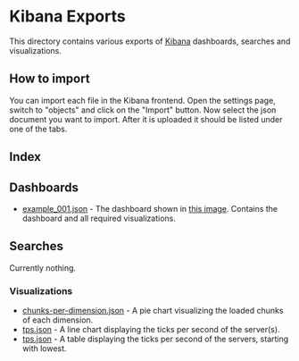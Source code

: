 # Kibana Exports

This directory contains various exports of [Kibana](https://www.elastic.co/products/kibana) dashboards, searches and
visualizations.

## How to import

You can import each file in the Kibana frontend. Open the settings page, switch to "objects" and click on the "Import"
button. Now select the json document you want to import. After it is uploaded it should be listed under one of the tabs.

## Index

## Dashboards

 * [example_001.json](dashboards/example_001.json) - The dashboard shown in [this image](../img/example_001.png).
   Contains the dashboard and all required visualizations.

## Searches

Currently nothing.

### Visualizations

 * [chunks-per-dimension.json](visualizations/chunks-per-dimension.json) - A pie chart visualizing the loaded chunks of
   each dimension.
 * [tps.json](visualizations/tps.json) - A line chart displaying the ticks per second of the server(s).
 * [tps.json](visualizations/tps-average.json) - A table displaying the ticks per second of the servers, starting with
   lowest.